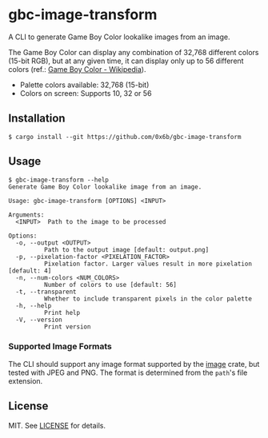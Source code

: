 # gbc-image-transform

A CLI to generate Game Boy Color lookalike images from an image.

The Game Boy Color can display any combination of 32,768 different colors (15-bit RGB), but at any given time, it can display only up to 56 different colors (ref.: [Game Boy Color - Wikipedia](https://en.wikipedia.org/wiki/Game_Boy_Color#Technical_specifications)).

- Palette colors available: 32,768 (15-bit)
- Colors on screen: Supports 10, 32 or 56

## Installation

```console
$ cargo install --git https://github.com/0x6b/gbc-image-transform
```

## Usage

```console
$ gbc-image-transform --help
Generate Game Boy Color lookalike image from an image.

Usage: gbc-image-transform [OPTIONS] <INPUT>

Arguments:
  <INPUT>  Path to the image to be processed

Options:
  -o, --output <OUTPUT>
          Path to the output image [default: output.png]
  -p, --pixelation-factor <PIXELATION_FACTOR>
          Pixelation factor. Larger values result in more pixelation [default: 4]
  -n, --num-colors <NUM_COLORS>
          Number of colors to use [default: 56]
  -t, --transparent
          Whether to include transparent pixels in the color palette
  -h, --help
          Print help
  -V, --version
          Print version
```

### Supported Image Formats

The CLI should support any image format supported by the [image](https://crates.io/crates/image) crate, but tested with JPEG and PNG. The format is determined from the `path`'s file extension.

## License

MIT. See [LICENSE](LICENSE) for details.
